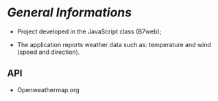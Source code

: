 # *General Informations*

- Project developed in the JavaScript class (B7web);

- The application reports weather data such as:
temperature and wind (speed and direction).

## API

- Openweathermap.org
